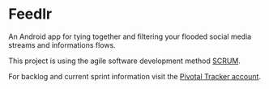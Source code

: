 Feedlr
======

An Android app for tying together and filtering your flooded social media streams and informations flows. 

This project is using the agile software development method [SCRUM](http://en.wikipedia.org/wiki/Scrum_(development)/).

For backlog and current sprint information visit the [Pivotal Tracker account](https://www.pivotaltracker.com/projects/643835). 